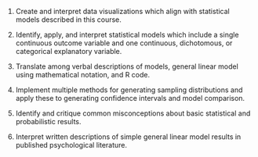 1. Create and interpret data visualizations which align with statistical models described in this course.

2. Identify, apply, and interpret statistical models which include a single continuous outcome variable and one continuous, dichotomous, or categorical explanatory variable.

3. Translate among verbal descriptions of models, general linear model using mathematical notation, and R code.

4. Implement multiple methods for generating sampling distributions and apply these to generating confidence intervals and model comparison.

5. Identify and critique common misconceptions about basic statistical and probabilistic results.

6. Interpret written descriptions of simple general linear model results in published psychological literature.

